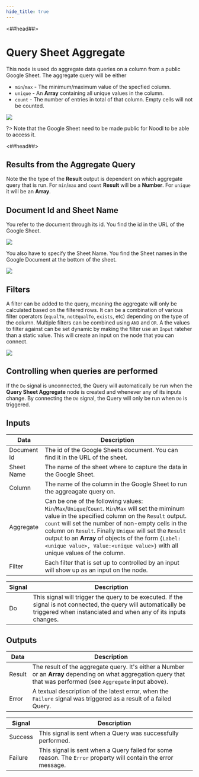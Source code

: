 ```yaml
---
hide_title: true
---
```


<##head##>

# Query Sheet Aggregate

This node is used do aggregate data queries on a column from a public Google Sheet. The aggregate query will be either

-   `min`/`max` - The minimum/maximum value of the specfied column.
-   `unique` - An **Array** containing all unique values in the column.
-   `count` - The number of entries in total of that column. Empty cells will not be counted.

<div className="ndl-image-with-background l">

![](/modules/gsheets/node-docs/query-sheet-aggregate/query-sheet-ag-1.png)

</div>

?> Note that the Google Sheet need to be made public for Noodl to be able to access it.

<##head##>

## Results from the Aggregate Query

Note the the type of the **Result** output is dependent on which aggregate query that is run. For `min`/`max` and `count` **Result** will be a **Number**. For `unique` it will be an **Array**.

## Document Id and Sheet Name

You refer to the document through its id. You find the id in the URL of the Google Sheet.

<div className="ndl-image-with-background l">

![](/modules/gsheets/node-docs/query-sheet/query-sheet-3.png)

</div>

You also have to specify the Sheet Name. You find the Sheet names in the Google Document at the bottom of the sheet.

<div className="ndl-image-with-background">

![](/modules/gsheets/node-docs/query-sheet/query-sheet-4.png)

</div>

## Filters

A filter can be added to the query, meaning the aggregate will only be calculated based on the filtered rows. It can be a combination of various filter operators (`equalTo`, `notEqualTo`, `exists`, etc) depending on the type of the column. Multiple filters can be combined using `AND` and `OR`. A the values to filter against can be set dynamic by making the filter use an `Input` rateher than a static value. This will create an input on the node that you can connect.

<div className="ndl-image-with-background l">

![](/modules/gsheets/node-docs/query-sheet-aggregate/query-sheet-ag-1.png)

</div>

## Controlling when queries are performed

If the `Do` signal is unconnected, the Query will automatically be run when the **Query Sheet Aggregate** node is created and whenever any of its inputs change. By connecting the `Do` signal, the Query will only be run when `Do` is triggered.

## Inputs

| Data                                          | Description                                                                                                                                                                                                                                                                                                                                                                                                  |
| --------------------------------------------- | ------------------------------------------------------------------------------------------------------------------------------------------------------------------------------------------------------------------------------------------------------------------------------------------------------------------------------------------------------------------------------------------------------------ |
| <span className="ndl-data">Document Id</span> | The id of the Google Sheets document. You can find it in the URL of the sheet.                                                                                                                                                                                                                                                                                                                               |
| <span className="ndl-data">Sheet Name</span>  | The name of the sheet where to capture the data in the Google Sheet.                                                                                                                                                                                                                                                                                                                                         |
| <span className="ndl-data">Column</span>      | The name of the column in the Google Sheet to run the aggreagate query on.                                                                                                                                                                                                                                                                                                                                   |
| <span className="ndl-data">Aggregate</span>   | Can be one of the following values: `Min`/`Max`/`Unique`/`Count`. `Min`/`Max` will set the miminum value in the specified column on the `Result` output. `count` will set the number of non-empty cells in the column on `Result`. Finally `Unique` will set the `Result` output to an **Array** of objects of the form `{Label:<unique value>, Value:<unique value>}` with all unique values of the column. |
| <span className="ndl-data">Filter</span>      | Each filter that is set up to controlled by an input will show up as an input on the node.                                                                                                                                                                                                                                                                                                                   |

| Signal                                 | Description                                                                                                                                                                        |
| -------------------------------------- | ---------------------------------------------------------------------------------------------------------------------------------------------------------------------------------- |
| <span className="ndl-signal">Do</span> | This signal will trigger the query to be executed. If the signal is not connected, the query will automatically be triggered when instanciated and when any of its inputs changes. |

## Outputs

| Data                                     | Description                                                                                                                                                                                          |
| ---------------------------------------- | ---------------------------------------------------------------------------------------------------------------------------------------------------------------------------------------------------- |
| <span className="ndl-data">Result</span> | The result of the aggregate query. It's either a <span className="ndl-data">Number</span> or an **Array** depending on what aggregation query that that was performed (see `Aggregate` input above). |
| <span className="ndl-data">Error</span>  | A textual description of the latest error, when the `Failure` signal was triggered as a result of a failed Query.                                                                                    |

| Signal                                      | Description                                                                                                   |
| ------------------------------------------- | ------------------------------------------------------------------------------------------------------------- |
| <span className="ndl-signal">Success</span> | This signal is sent when a Query was successfully performed.                                                  |
| <span className="ndl-signal">Failure</span> | This signal is sent when a Query failed for some reason. The `Error` property will contain the error message. |
